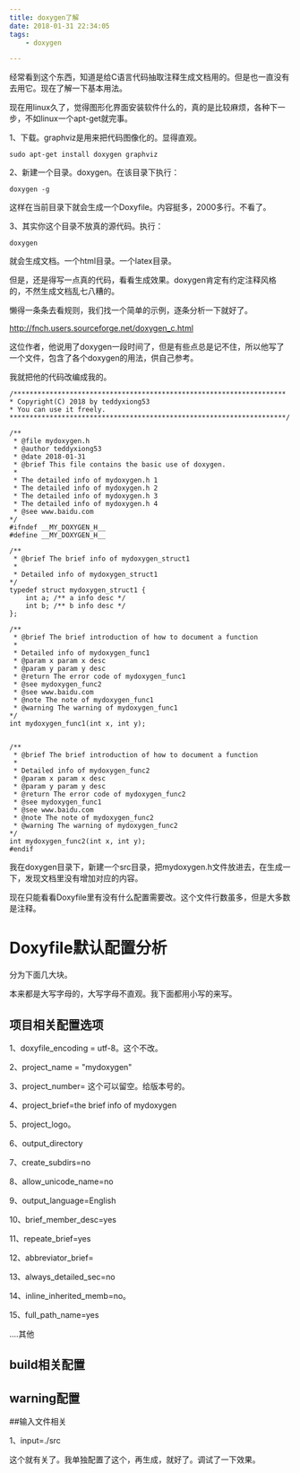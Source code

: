 ```yaml
---
title: doxygen了解
date: 2018-01-31 22:34:05
tags:
	- doxygen

---
```




经常看到这个东西，知道是给C语言代码抽取注释生成文档用的。但是也一直没有去用它。现在了解一下基本用法。

现在用linux久了，觉得图形化界面安装软件什么的，真的是比较麻烦，各种下一步，不如linux一个apt-get就完事。

1、下载。graphviz是用来把代码图像化的。显得直观。

```
sudo apt-get install doxygen graphviz
```

2、新建一个目录。doxygen。在该目录下执行：

```
doxygen -g
```

这样在当前目录下就会生成一个Doxyfile。内容挺多，2000多行。不看了。

3、其实你这个目录不放真的源代码。执行：

```
doxygen
```

就会生成文档。一个html目录。一个latex目录。



但是，还是得写一点真的代码，看看生成效果。doxygen肯定有约定注释风格的，不然生成文档乱七八糟的。

懒得一条条去看规则，我们找一个简单的示例，逐条分析一下就好了。

http://fnch.users.sourceforge.net/doxygen_c.html

这位作者，他说用了doxygen一段时间了，但是有些点总是记不住，所以他写了一个文件，包含了各个doxygen的用法，供自己参考。

我就把他的代码改编成我的。

```
/********************************************************************
* Copyright(C) 2018 by teddyxiong53
* You can use it freely.
*********************************************************************/

/**
 * @file mydoxygen.h
 * @author teddyxiong53
 * @date 2018-01-31
 * @brief This file contains the basic use of doxygen.
 * 
 * The detailed info of mydoxygen.h 1
 * The detailed info of mydoxygen.h 2
 * The detailed info of mydoxygen.h 3
 * The detailed info of mydoxygen.h 4
 * @see www.baidu.com
*/
#ifndef __MY_DOXYGEN_H__
#define __MY_DOXYGEN_H__

/**
 * @brief The brief info of mydoxygen_struct1
 * 
 * Detailed info of mydoxygen_struct1
*/
typedef struct mydoxygen_struct1 {
	int a; /** a info desc */
	int b; /** b info desc */
};

/**
 * @brief The brief introduction of how to document a function
 * 
 * Detailed info of mydoxygen_func1
 * @param x param x desc
 * @param y param y desc
 * @return The error code of mydoxygen_func1
 * @see mydoxygen_func2
 * @see www.baidu.com
 * @note The note of mydoxygen_func1
 * @warning The warning of mydoxygen_func1
*/
int mydoxygen_func1(int x, int y);


/**
 * @brief The brief introduction of how to document a function
 * 
 * Detailed info of mydoxygen_func2
 * @param x param x desc
 * @param y param y desc
 * @return The error code of mydoxygen_func2
 * @see mydoxygen_func1
 * @see www.baidu.com
 * @note The note of mydoxygen_func2
 * @warning The warning of mydoxygen_func2
*/
int mydoxygen_func2(int x, int y);
#endif
```

我在doxygen目录下，新建一个src目录，把mydoxygen.h文件放进去，在生成一下，发现文档里没有增加对应的内容。

现在只能看看Doxyfile里有没有什么配置需要改。这个文件行数虽多，但是大多数是注释。

# Doxyfile默认配置分析

分为下面几大块。

本来都是大写字母的，大写字母不直观。我下面都用小写的来写。

## 项目相关配置选项

1、doxyfile_encoding = utf-8。这个不改。

2、project_name = "mydoxygen"

3、project_number= 这个可以留空。给版本号的。

4、project_brief=the brief info of mydoxygen

5、project_logo。

6、output_directory

7、create_subdirs=no

8、allow_unicode_name=no

9、output_language=English

10、brief_member_desc=yes

11、repeate_brief=yes

12、abbreviator_brief=

13、always_detailed_sec=no

14、inline_inherited_memb=no。

15、full_path_name=yes

....其他

## build相关配置



## warning配置



##输入文件相关

1、input=./src

这个就有关了。我单独配置了这个，再生成，就好了。调试了一下效果。

